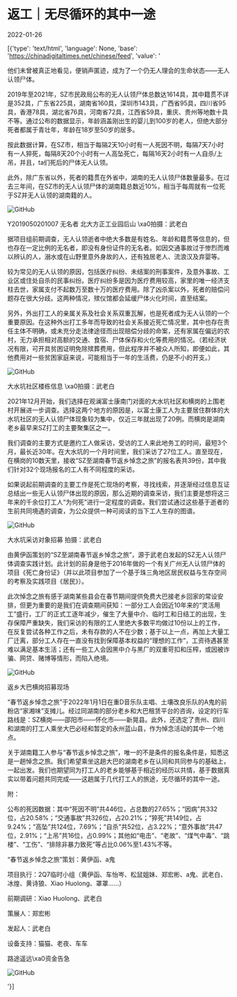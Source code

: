 # 返工｜无尽循环的其中一途

2022-01-26

[{'type': 'text/html', 'language': None, 'base': 'https://chinadigitaltimes.net/chinese/feed', 'value': '

他们未曾被真正地看见，便销声匿迹，成为了一个仍无人理会的生命状态——无人认领尸体。



2019年至2021年，SZ市民政局公布的无人认领尸体总数达1614具，其中籍贯不详是352具，广东省225具，湖南省160具，深圳市143具，广西省95具，四川省95具，香港78具，湖北省76具，河南省72具，江西省59具，重庆、贵州等地数十具不等。通过公布的数据显示，年龄涵盖刚出生的婴儿到100岁的老人，但绝大部分死者都属于青壮年，年龄在18岁至50岁的居多。

按此数据计算，在SZ市，相当于每隔2天10小时有一人死因不明，每隔7天7小时有一人猝死，每隔8天20个小时有一人高坠死亡，每隔16天2小时有一人自杀/上吊，并且，ta们死后的尸体无人认领。

此外，除广东省以外，死者的籍贯在外省中，湖南的无人认领尸体数量最多。在过去三年间，在SZ市的无人认领尸体的湖南籍总数近10%，相当于每周就有一位死于SZ并无人认领的湖南籍的人。

![GitHub](https://chinadigitaltimes.net/chinese/files/2022/01/post-676228-61f16e6bdd72b.)

Y2019050201007 无名者 北大方正工业园后山 \xa0拍摄：武老白

据项目组前期调查，无人认领逝者中绝大多数是有姓名、年龄和籍贯等信息的，但也存在一定比例的无名者，即没有身份证件的无名者。如因交通事故过于惨烈而难以辨认的人，溺水或在山野里意外身故的人，还有独居老人、流浪汉及弃婴等。

较为常见的无人认领的原因，包括医疗纠纷、未结案的刑事案件，及意外事故、工业区或住处自杀的民事纠纷。医疗纠纷多是因为医疗费用较高，家里的唯一经济支柱去世，家属支付不起数万至数十万的医疗费用。除了凶杀案以外，死者的赔偿问题存在很大分歧。这两种情况，殡仪馆都会延缓尸体火化时间，直至结案。

另外，外出打工人的亲属关系及社会关系双重瓦解，也是死者成为无人认领的一个重要原因。在这种外出打工多年而导致的社会关系接近死亡情况里，其中也存在责任主体不明确，或未充分走法律途径而出现赔偿分歧的命案，还有家属在偏远的农村，无力承担相对高额的交通、食宿、尸体保存和火化等费用的情况。（若经济状况有限，可开具贫困证明免除殡葬费用，但此程序并不被众人所知，即便如此，其他费用对一些贫困家庭来说，可能相当于一年的生活费，仍是不小的开支。）

![GitHub](https://chinadigitaltimes.net/chinese/files/2022/01/post-676228-61f16e6be78aa.)

大水坑社区楼栋信息 \xa0拍摄：武老白

2021年12月开始，我们选择在观澜富士康南门对面的大水坑社区和横岗的上围老村开展进一步调查。选择这两个地方的原因是，以富士康工人为主要居住群体的大水坑社区的无人认领尸体现象较为集中，仅近三年就出现了20例。而横岗是湖南老乡最早来SZ打工的主要聚集区之一。

我们调查的主要方式是邀约工人做采访，受访的工人来此地务工的时间，最短3个月，最长近30年。在大水坑的一个月时间里，我们采访了27位工人。直至现在，在横岗的10数天里，接收“SZ至湖南春节返乡悼念之旅”的报名表共39份，其中我们针对32个现场报名的工人有不同程度的采访。

如果说起前期调查的主要工作是死亡现场的考察，寻找线索，并逐渐经过信息互证总结出一些无人认领尸体出现的原因，那么近期的调查采访，我们主要是想将这三年来的千余位打工人“为何死”进行一定程度的调查。我们尝试通过这些基于逝者的生前共同境遇的调查，为公众提供一种可阅读的当下工人生存的图谱。

![GitHub](https://chinadigitaltimes.net/chinese/files/2022/01/post-676228-61f16e6c007f3.)

大水坑采访对象招募 拍摄：武老白

由黄伊函策划的“SZ至湖南春节返乡悼念之旅”，源于武老白发起的SZ无人认领尸体调查实践计划。此计划的前身是他于2016年做的一个有关广州无人认领尸体的项目《死亡身份证》（并以此项目参加了一个基于珠三角地区居民权益与生存空间的考察及实践项目《居民》）。

此次悼念之旅有感于湖南某些县会在春节期间提供免费大巴接老乡回家的常设安排，但更为重要的是我们在调查期间获知：一部分工人会因近10年来的“灵活用工”盛行，工厂的正式工逐年减少，催生了大量中介、临时工和日结工的出现，生存保障严重缺失，我们采访的有限的工人里绝大多数平均做过10份以上的工作，在反复尝试各种工作之后，未有存款的人不在少数；基于以上一点，再加上大量工厂迁离，部分工人存在一直没有找到保障基本权益的“理想的工作”，工资待遇甚至难以满足基本生活；还有一些工人会因黑中介与黑厂的双重苛扣和压榨，或因被诈骗、网贷、赌博等情形，而陷入绝境。

![GitHub](https://chinadigitaltimes.net/chinese/files/2022/01/post-676228-61f16e6c09b6b.)

返乡大巴横岗招募现场

“春节返乡悼念之旅”于2022年1月1日在重D音乐队主唱、土壤改良乐队的A鬼的前粉店“家湘味”支摊儿。经过同湖南的部分老乡和大巴租赁平台的咨询，设定的行车路线是：SZ横岗——邵阳市——怀化市——新晃县。此外，还选定了贵州、四川和湖南的打工人乘坐大巴必经和暂定的永州蓝山县，作为悼念活动的其中一个地点。

关于湖南籍工人参与“春节返乡悼念之旅”，唯一的不是条件的报名条件是，知悉这是一趟悼念之旅。我们希望乘坐这趟大巴的湖南老乡在认同和共同参与的基础上，一起出发。我们也期望同为打工人的老乡能够基于相近的经历以共情，基于数据真实以带着问题共同完成——这趟属于几代打工人的旅途，无尽循环的其中一途。

附：

公布的死因数据：其中“死因不明”共446位，占总数的27.65%；“因病”共332位，占20.58%；“交通事故”共326位，占20.21%；“猝死”共149位，占9.24%；“高坠”共124位，7.69%；“自杀”共52位，占3.22%；“意外事故”共47位，2.91%；“上吊”共16位，占0.99%；其他如“电击”、“老故”、“煤气中毒”、“跳楼”、“工伤”、“排除非暴力致死”等占比0.06%至1.43%不等。

“春节返乡悼念之旅”策划：黄伊函、a鬼

项目执行：2Q7临时小组（黄伊函、车怡岑、松鼠姐妹、郑宏彬、a鬼、武老白、冰煌、黄诗狼、Xiao Huolong、罩罩……）

前期调研：Xiao Huolong、武老白

策展人：郑宏彬

发起人：武老白

设备支持：猫猫、老夜、车车



路途遥远\xa0资金告急

![GitHub](https://chinadigitaltimes.net/chinese/files/2022/01/post-676228-61f16e6c136a1.)

'}]